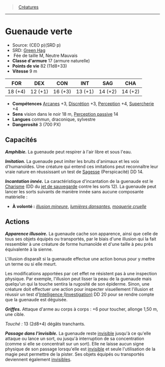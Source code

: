﻿---
!Monster
Family: MonsterHD
Type: Fée
Size: M
Alignment: Neutre Mauvais
ArmorClass: 17 (armure naturelle)
HitPoints: 82 (11d8+33)
Speed: 9 m
Strength: 18 (+4)
Dexterity: 12 (+1)
Constitution: 16 (+3)
Intelligence: 13 (+1)
Wisdom: 14 (+2)
Charisma: 14 (+2)
Skills: '[Arcanes](hd_abilities_intelligence_arcanes.md) +3, [Discrétion](hd_abilities_dexterity_discretion.md) +3, [Perception](hd_abilities_wisdom_perception.md) +4, [Supercherie](hd_abilities_charisma_supercherie.md) +4'
Senses: vision dans le noir 18 m, [Perception passive](hd_abilities_dexterity_perception_passive.md) 14
Languages: commun, draconique, sylvestre
Challenge: 3 (700 PX)
Id: monsters_hd.md#guenaude-verte
ParentLink: monsters_hd.md#créatures
Name: Guenaude verte
ParentName: Créatures
NameLevel: 1
AltName: '[Green Hag](srd_monsters_green_hag.md)'
Source: (CEO p)(SRD p)
Attributes: {}
---
> [Créatures](hd_monsters.md)

---

# Guenaude verte

- Source: (CEO p)(SRD p)
- SRD: [Green Hag](srd_monsters_green_hag.md)
-  Fée de taille M, Neutre Mauvais
- **Classe d'armure** 17 (armure naturelle)
- **Points de vie** 82 (11d8+33)
- **Vitesse** 9 m

|FOR|DEX|CON|INT|SAG|CHA|
|---|---|---|---|---|---|
|18 (+4)|12 (+1)|16 (+3)|13 (+1)|14 (+2)|14 (+2)|

- **Compétences** [Arcanes](hd_abilities_intelligence_arcanes.md) +3, [Discrétion](hd_abilities_dexterity_discretion.md) +3, [Perception](hd_abilities_wisdom_perception.md) +4, [Supercherie](hd_abilities_charisma_supercherie.md) +4
- **Sens** vision dans le noir 18 m, [Perception passive](hd_abilities_dexterity_perception_passive.md) 14
- **Langues** commun, draconique, sylvestre
- **Dangerosité** 3 (700 PX)

## Capacités

**_Amphibie._** La guenaude peut respirer à l'air libre et sous l'eau.

**_Imitation._** La guenaude peut imiter les bruits d'animaux et les voix d'humanoïdes. Une créature qui entend ces imitations peut reconnaître leur vraie nature en réussissant un test de [Sagesse](hd_abilities_wisdom.md) (Perspicacité) DD 14.

**_Incantation innée._** La caractéristique d'incantation de la guenaude est le [Charisme](hd_abilities_charisma.md) (DD du [jet de sauvegarde](hd_abilities_jets_de_sauvegarde.md) contre les sorts 12). La guenaude peut lancer les sorts suivants de manière innée sans aucune composante matérielle :

* **À volonté :** _[illusion mineure](hd_spells_illusion_mineure.md)_, _[lumières dansantes](hd_spells_lumieres_dansantes.md)_, _[moquerie cruelle](hd_spells_moquerie_cruelle.md)_

## Actions

**_Apparence illusoire._** La guenaude cache son apparence, ainsi que celle de tous ses objets équipés ou transportés, par le biais d'une illusion qui la fait ressembler à une créature de forme humanoïde et d'une taille à peu près équivalente à la sienne.

L'illusion disparaît si la guenaude effectue une action bonus pour y mettre un terme ou si elle meurt.

Les modifications apportées par cet effet ne résistent pas à une inspection physique. Par exemple, l'illusion peut lisser la peau de la guenaude mais quelqu'un qui la touche sentira la rugosité de son épiderme. Sinon, une créature doit effectuer une action pour inspecter visuellement l'illusion et réussir un test d'[Intelligence (Investigation)](hd_abilities_intelligence_investigation.md) DD 20 pour se rendre compte que la guenaude est déguisée.

**_Griffes._** Attaque d'arme au corps à corps : +6 pour toucher, allonge 1,50 m, une cible.

_Touché :_ 13 (2d8+4) dégâts tranchants.

**_Passage dans l'invisible._** La guenaude reste [invisible](hd_conditions_invisible.md) jusqu'à ce qu'elle attaque ou lance un sort, ou jusqu'à interruption de sa concentration (comme si elle se concentrait sur un sort). Elle ne laisse aucun signe physique de son passage lorsqu'elle est [invisible](hd_conditions_invisible.md) et seule l'utilisation de la magie peut permettre de la pister. Ses objets équipés ou transportés deviennent également [invisibles](hd_conditions_invisible.md).

